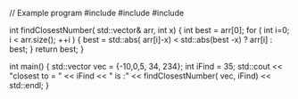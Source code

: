 // Example program
#include <iostream>
#include <string>
#include <vector>

int findClosestNumber( std::vector<int>& arr, int x)
{
    int best = arr[0];
    for ( int i=0; i < arr.size(); ++i )
    {
        best = std::abs( arr[i]-x) < std::abs(best -x) ? arr[i] : best;
    }
    return best;
}

int main()
{
   std::vector<int> vec = {-10,0,5, 34, 234};
   int iFind = 35;
   std::cout << "closest to  = "  << iFind << " is :" << findClosestNumber( vec, iFind) << std::endl;
}
